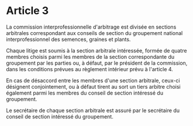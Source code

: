 # Article 3

La commission interprofessionnelle d'arbitrage est divisée en sections arbitrales correspondant aux conseils de section du groupement national interprofessionnel des semences, graines et plants.

Chaque litige est soumis à la section arbitrale intéressée, formée de quatre membres choisis parmi les membres de la section correspondante du groupement par les parties ou, à défaut, par le président de la commission, dans les conditions prévues au règlement intérieur prévu à l'article 4.

En cas de désaccord entre les membres d'une section arbitrale, ceux-ci désignent conjointement, ou à défaut tirent au sort un tiers arbitre choisi également parmi les membres du conseil de section intéressé du groupement.

Le secrétaire de chaque section arbitrale est assuré par le secrétaire du conseil de section intéressé du groupement.
